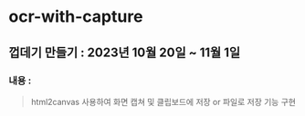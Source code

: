 # ocr-with-capture

## 껍데기 만들기 : 2023년 10월 20일 ~ 11월 1일
### 내용 : 
> html2canvas 사용하여 화면 캡쳐 및 클립보드에 저장 or 파일로 저장 기능 구현 
